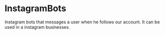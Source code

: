 # InstagramBots
Instagram bots that messages a user when he follows our account. It can be used in a instagram businesses.
